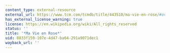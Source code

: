 ```yaml
---
content_type: external-resource
external_url: https://www.tcm.com/tcmdb/title/443510/ma-vie-en-rose/#overview
has_external_license_warning: true
license: https://en.wikipedia.org/wiki/All_rights_reserved
status: ''
title: '*Ma Vie en Rose*'
uid: 8833f159-107e-4d47-ba64-291a9071dec1
wayback_url: ''
---
```

